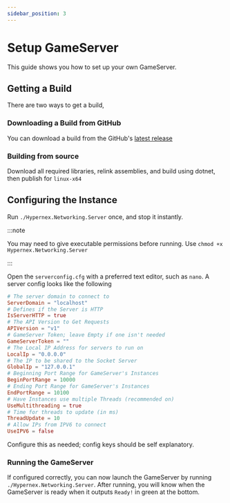```yaml
---
sidebar_position: 3
---
```


# Setup GameServer

This guide shows you how to set up your own GameServer.

## Getting a Build

There are two ways to get a build,

### Downloading a Build from GitHub

You can download a build from the GitHub's [latest release](https://github.com/TigersUniverse/Hypernex.Networking/releases/latest)

### Building from source

Download all required libraries, relink assemblies, and build using dotnet, then publish for `linux-x64`

## Configuring the Instance

Run `./Hypernex.Networking.Server` once, and stop it instantly.

:::note

You may need to give executable permissions before running. Use `chmod +x Hypernex.Networking.Server`

:::

Open the `serverconfig.cfg` with a preferred text editor, such as `nano`. A server config looks like the following

```toml
# The server domain to connect to
ServerDomain = "localhost"
# Defines if the Server is HTTP
IsServerHTTP = true
# The API Version to Get Requests
APIVersion = "v1"
# GameServer Token; leave Empty if one isn't needed
GameServerToken = ""
# The Local IP Address for servers to run on
LocalIp = "0.0.0.0"
# The IP to be shared to the Socket Server
GlobalIp = "127.0.0.1"
# Beginning Port Range for GameServer's Instances
BeginPortRange = 10000
# Ending Port Range for GameServer's Instances
EndPortRange = 10100
# Have Instances use multiple Threads (recommended on)
UseMultithreading = true
# Time for threads to update (in ms)
ThreadUpdate = 10
# Allow IPs from IPV6 to connect
UseIPV6 = false
```

Configure this as needed; config keys should be self explanatory.

### Running the GameServer

If configured correctly, you can now launch the GameServer by running `./Hypernex.Networking.Server`. After running, you will know when the GameServer is ready when it outputs `Ready!` in green at the bottom.